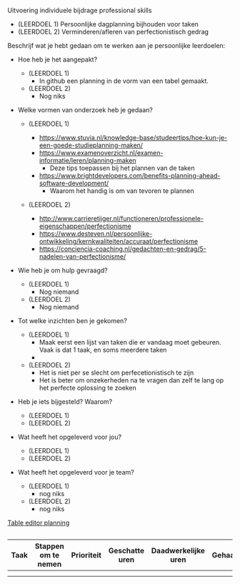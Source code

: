 Uitvoering individuele bijdrage professional skills

- (LEERDOEL 1) Persoonlijke dagplanning bijhouden voor taken
- (LEERDOEL 2) Verminderen/afleren van perfectionistisch gedrag

Beschrijf wat je hebt gedaan om te werken aan je persoonlijke leerdoelen:
- Hoe heb je het aangepakt?
  - (LEERDOEL 1) 
    - In github een planning in de vorm van een tabel gemaakt.
  - (LEERDOEL 2) 
    - Nog niks
- Welke vormen van onderzoek heb je gedaan?
  - (LEERDOEL 1) 
    - https://www.stuvia.nl/knowledge-base/studeertips/hoe-kun-je-een-goede-studieplanning-maken/
    - https://www.examenoverzicht.nl/examen-informatie/leren/planning-maken
      - Deze tips toepassen bij het plannen van de taken
    - https://www.brightdevelopers.com/benefits-planning-ahead-software-development/
      - Waarom het handig is om van tevoren te plannen

  - (LEERDOEL 2) 
    - http://www.carrieretijger.nl/functioneren/professionele-eigenschappen/perfectionisme
    - https://www.desteven.nl/persoonlijke-ontwikkeling/kernkwaliteiten/accuraat/perfectionisme
    - https://conciencia-coaching.nl/gedachten-en-gedrag/5-nadelen-van-perfectionisme/
- Wie heb je om hulp gevraagd?
  - (LEERDOEL 1) 
    - Nog niemand
  - (LEERDOEL 2)
    - Nog niemand
- Tot welke inzichten ben je gekomen?
  - (LEERDOEL 1) 
    - Maak eerst een lijst van taken die er vandaag moet gebeuren. Vaak is dat 1 taak, en soms meerdere taken
    - 
  - (LEERDOEL 2) 
    - Het is niet per se slecht om perfecetionistisch te zijn
    - Het is beter om onzekerheden na te vragen dan zelf te lang op het perfecte oplossing te zoeken
    
    
- Heb je iets bijgesteld? Waarom?
  - (LEERDOEL 1) 
  - (LEERDOEL 2) 
- Wat heeft het opgeleverd voor jou?
  - (LEERDOEL 1) 
  - (LEERDOEL 2) 
- Wat heeft het opgeleverd voor je team?
  - (LEERDOEL 1) 
    - nog niks
  - (LEERDOEL 2) 
    - nog niks



[Table editor planning](https://www.tablesgenerator.com/markdown_tables) 

## 
| Taak | Stappen om te nemen | Prioriteit | Geschatte uren | Daadwerkelijke uren | Gehaald? | Notities |
|------|---------------------|------------|----------------|---------------------|----------|----------|
|      |                     |            |                |                     |          |          |
|      |                     |            |                |                     |          |          |
